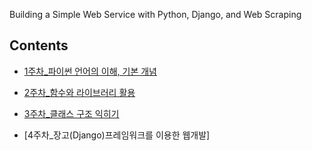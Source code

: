 Building a Simple Web Service with Python, Django, and Web Scraping

## Contents

- [1주차_파이썬 언어의 이해, 기본 개념](python01.md/)
  
- [2주차_함수와 라이브러리 활용](python02.md/)
  
- [3주차_클래스 구조 익히기](python03.md/)

- [4주차_장고(Django)프레임워크를 이용한 웹개발]
